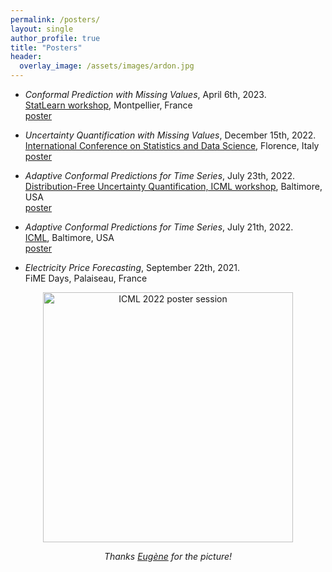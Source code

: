 ```yaml
---
permalink: /posters/
layout: single
author_profile: true
title: "Posters"
header:
  overlay_image: /assets/images/ardon.jpg
---
```


- *Conformal Prediction with Missing Values*, April 6th, 2023.  
[StatLearn workshop](https://statlearn.sciencesconf.org/), Montpellier, France  
[poster](http://mzaffran.github.io/assets/files/Posters/cp_na_statlearn_poster.pdf)

- *Uncertainty Quantification with Missing Values*, December 15th, 2022.  
[International Conference on Statistics and Data Science](https://sites.google.com/view/icsds2022), Florence, Italy  
[poster](http://mzaffran.github.io/assets/files/Posters/uq_na_icsds_poster.pdf)

- *Adaptive Conformal Predictions for Time Series*, July 23th, 2022.  
[Distribution-Free Uncertainty Quantification, ICML workshop](https://sites.google.com/berkeley.edu/dfuq-22/home), Baltimore, USA  
[poster](http://mzaffran.github.io/assets/files/Posters/acp_ts_dfuq_poster.pdf)

- *Adaptive Conformal Predictions for Time Series*, July 21th, 2022.  
[ICML](https://icml.cc/Conferences/2022), Baltimore, USA  
[poster](http://mzaffran.github.io/assets/files/Posters/acp_ts_icml_poster.pdf)

- *Electricity Price Forecasting*, September 22th, 2021.  
FiME Days, Palaiseau, France  

<p align="center">
    <img src="http://mzaffran.github.io/assets/images/poster.jpg" alt="ICML 2022 poster session" width="400"/>  
</p>   
<p align="center">     
    <em>Thanks <a href="https://eugenendiaye.github.io/">Eugène</a> for the picture!</em>
</p>
